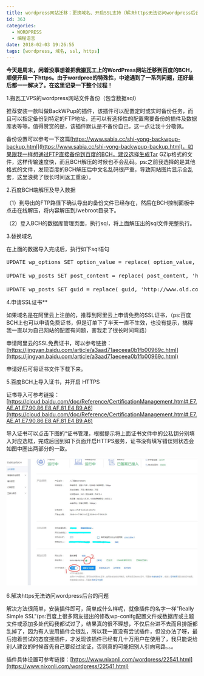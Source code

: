 ```yaml
---
title: wordpress网站迁移：更换域名、开启SSL支持（解决https无法访问wordpress后台的问题）
id: 363
categories:
  - WORDPRESS
  - 编程语言
date: 2018-02-03 19:26:55
tags: [wordpress, 域名, ssl, https]
---
```


**今天是周末，闲着没事想着把我搬瓦工上的WordPress网站迁移到百度的BCH，顺便开启一下https。由于wordpree的特殊性，中途遇到了一系列问题，还好最后都一一解决了。在这里记录一下整个过程！** 


1.搬瓦工VPS的wordpress网站文件备份（包含数据sql）

推荐安装一款叫做BackWPup的插件，该插件可以配置定时或实时备份任务，而且可以指定备份到特定的FTP地址，还可以有选择性的配置需要备份的插件及数据库表等等。值得赞赏的是，该插件默认是不备份自己，这一点让我十分敬佩。

备份设置可以参考一下这篇</span>[https://www.sabia.cc/shi-yong-backwpup-backup.html](https://www.sabia.cc/shi-yong-backwpup-backup.html)，如果跟我一样想通过FTP直接备份到百度的BCH，建议选择生成Tar GZip格式的文件，这样传输速度快，而且BCH解压的时候也不会乱码。ps:之前我选择的是其他格式的文件，发现百度的BCH解压后中文名乱码很严重，导致网站图片显示全乱套，这里浪费了很长时间返工重设）。




2.百度BCH端解压及导入数据

（1）到导出的FTP路径下确认导出的备份文件已经存在，然后在BCH控制面板中点击在线解压，将内容解压到/webroot目录下。</span></span> 

（2）登入BCH的数据库管理页面，执行sql，将上面解压出的sql文件完整执行。</span>



3.替换域名

在上面的数据导入完成后，执行如下sql语句

<pre class="prettyprint lang-js">UPDATE wp_options SET option_value = replace( option_value, 'http://www.old.com', 'http://www.new.com' ) WHERE option_name = 'home' OR option_name = 'siteurl';# 注意替换成自己的新旧域名。

UPDATE wp_posts SET post_content = replace( post_content, 'http://www.old.com', 'http://www.new.com' ) ;#  注意替换成自己的新旧域名。

UPDATE wp_posts SET guid = replace( guid, 'http://www.old.com', 'http://www.new.com' ) ;# 注意替换成自己的新旧域名。</pre>

4.申请SSL证书</span>**</span></span></span> 

如果域名是在阿里云上注册的，推荐到阿里云上申请免费的SSL证书，（ps:百度BCH上也可以申请免费证书，但是订单下了半天一直不生效，也没有提示，搞得我一直以为自己网站的配置有问题，害我走了很长时间弯路）

申请阿里云的SSL免费证书，可以参考链接：[https://jingyan.baidu.com/article/a3aad71aeceea0b1fb00969c.html](https://jingyan.baidu.com/article/a3aad71aeceea0b1fb00969c.html)

申请好后可将证书文件下载下来。

5.百度BCH上导入证书，并开启 HTTPS

证书导入可参考链接：[https://cloud.baidu.com/doc/Reference/CertificationManagement.html#.E7.AE.A1.E7.90.86.E8.AF.81.E4.B9.A6](https://cloud.baidu.com/doc/Reference/CertificationManagement.html#.E7.AE.A1.E7.90.86.E8.AF.81.E4.B9.A6)

导入证书可以点击下图的“证书管理，根据提示将上面证书文件中的公私钥分别填入对应选框，完成后回到如下页面开启HTTPS服务，证书没有填写错误则状态会如图中圈出两部分的一致。

![](/img/xjy/bch001.jpg) 

6.解决https无法访问wordpress后台的问题 

解决方法很简单，安装插件即可，简单成什么样呢，就像插件的名字一样"Really Simple SSL"(ps:百度上很多网友提出的修改wp-conifg配置文件或数据库或主题文件或添加多处代码我都试过了，结果真的很不理想，不仅后台进不去而且排版都乱掉了，因为有人说用插件会很乱，所以我一直没有尝试插件，但没办法了呀，最后抱着尝试的态度搜插件，才发现该插件已经有几十万用户在使用了，我只能说给别人建议的时候首先自己要经过论证，否则真的可能把别人引向弯路。。。

插件具体设置可参考链接：</span>[https://www.nixonli.com/wordpress/22541.html](https://www.nixonli.com/wordpress/22541.html) 
